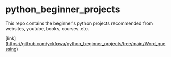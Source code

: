 # python_beginner_projects

This repo contains the beginner's python projects recommended from websites, youtube, books, courses..etc.


[link] (https://github.com/yckfowa/python_beginner_projects/tree/main/Word_guessing)
